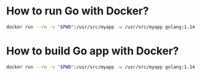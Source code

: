 # How to run Go with Docker?

```bash
docker run --rm -v "$PWD":/usr/src/myapp -w /usr/src/myapp golang:1.14 go run hello.go
```

# How to build Go app with Docker?

```bash
docker run --rm -v "$PWD":/usr/src/myapp -w /usr/src/myapp golang:1.14 env GOOS=darwin GOARCH=amd64 go build hello.go
```
